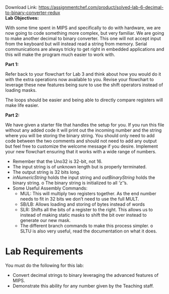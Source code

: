 Download Link: https://assignmentchef.com/product/solved-lab-6-decimal-to-binary-converter-redux
<br>
<strong>Lab Objectives: </strong>

With some time spent in MIPS and specifically to do with hardware, we are now going to code something more complex, but very familiar.  We are going to make another decimal to binary converter.  This one will not accept input from the keyboard but will instead read a string from memory.  Serial communications are always tricky to get right in embedded applications and this will make the program much easier to work with.




<strong>Part 1: </strong>

Refer back to your flowchart for Lab 3 and think about how you would do it with the extra operations now available to you.  Revise your flowchart to leverage these new features being sure to use the shift operators instead of loading masks.

The loops should be easier and being able to directly compare registers will make life easier.




<strong>Part 2: </strong>

We have given a starter file that handles the setup for you.  If you run this file without any added code it will print out the incoming number and the string where you will be storing the binary string.  You should only need to add code between the two comments and should not need to add any output but feel free to customize the welcome message if you desire.  Implement your new flowchart ensuring that it works with a wide range of numbers.

<ul>

 <li>Remember that the Uno32 is 32-bit, not 16.</li>

 <li>The input string is of unknown length but is properly terminated.</li>

 <li>The output string is 32 bits long.</li>

 <li><em>inNumericString</em> holds the input string and <em>outBinaryString</em> holds the binary string. o The binary string is initialized to all ‘z’’s.</li>

 <li>Some Useful Assembly Commands:

  <ul>

   <li>MUL: This will multiply two registers together. As the end number needs to fit in 32 bits we don’t need to use the full MULT.</li>

   <li>SB/LB: Allows loading and storing of bytes instead of words</li>

   <li>SLR: Shifts all the bits of a register to the right. This allows us to instead of making static masks to shift the bit over instead to generate our new mask.</li>

   <li>The different branch commands to make this process simpler. o SLTU is also very useful, read the documentation on what it does.</li>

  </ul></li>

</ul>

<h1>Lab Requirements</h1>

You must do the following for this lab:

<ul>

 <li>Convert decimal strings to binary leveraging the advanced features of MIPS.</li>

 <li>Demonstrate this ability for any number given by the Teaching staff.</li>

</ul>